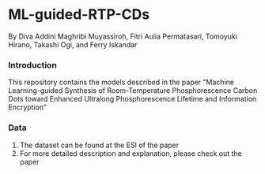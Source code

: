# ML-guided-RTP-CDs

By Diva Addini Maghribi Muyassiroh, Fitri Aulia Permatasari, Tomoyuki Hirano, Takashi Ogi, and Ferry Iskandar

### Introduction

This repository contains the models described in the paper "Machine Learning-guided Synthesis of Room-Temperature Phosphorescence Carbon Dots toward Enhanced Ultralong Phosphorescence Lifetime and Information Encryption"

### Data

1. The dataset can be found at the ESI of the paper
2. For more detailed description and explanation, please check out the paper
